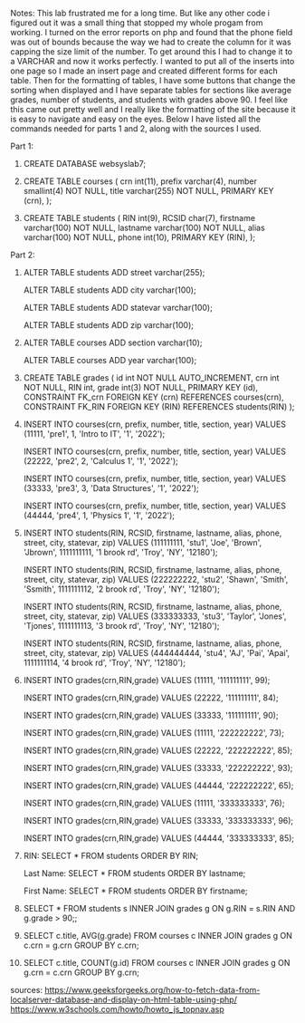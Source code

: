 Notes: This lab frustrated me for a long time. But like any other code i figured out it was a small thing that stopped my whole progam from working.
I turned on the error reports on php and found that the phone field was out of bounds because the way we had to create the column for it was capping the 
size limit of the number. To get around this I had to change it to a VARCHAR and now it works perfectly. I wanted to put all of the inserts into one page
so I made an insert page and created different forms for each table. Then for the formatting of tables, I have some buttons that change the sorting when displayed
and I have separate tables for sections like average grades, number of students, and students with grades above 90. I feel like this came out pretty well and I really
like the formatting of the site because it is easy to navigate and easy on the eyes. Below I have listed all the commands needed for parts 1 and 2, along with the sources 
I used.




Part 1:

1) CREATE DATABASE websyslab7;

2) CREATE TABLE courses (
    crn int(11),
    prefix varchar(4),
    number smallint(4) NOT NULL,
    title varchar(255) NOT NULL,
    PRIMARY KEY (crn),
   );

3) CREATE TABLE students (
    RIN int(9),
    RCSID char(7),
    firstname varchar(100) NOT NULL,
    lastname varchar(100) NOT NULL,
    alias varchar(100) NOT NULL,
    phone int(10),
    PRIMARY KEY (RIN),
   );



Part 2:

1) ALTER TABLE students
   ADD street varchar(255);

   ALTER TABLE students
   ADD city varchar(100);

   ALTER TABLE students
   ADD statevar varchar(100);

   ALTER TABLE students
   ADD zip varchar(100);

2) ALTER TABLE courses
   ADD section varchar(10);

   ALTER TABLE courses
   ADD year varchar(100);

3) CREATE TABLE grades ( id int NOT NULL AUTO_INCREMENT, crn int NOT NULL, RIN int, grade int(3) NOT NULL, PRIMARY KEY (id), CONSTRAINT FK_crn FOREIGN KEY (crn) REFERENCES courses(crn), CONSTRAINT FK_RIN FOREIGN KEY (RIN) REFERENCES students(RIN) );

4) INSERT INTO courses(crn, prefix, number, title, section, year)
   VALUES (11111, 'pre1', 1, 'Intro to IT', '1', '2022');

   INSERT INTO courses(crn, prefix, number, title, section, year)
   VALUES (22222, 'pre2', 2, 'Calculus 1', '1', '2022');

   INSERT INTO courses(crn, prefix, number, title, section, year)
   VALUES (33333, 'pre3', 3, 'Data Structures', '1', '2022');

   INSERT INTO courses(crn, prefix, number, title, section, year)
   VALUES (44444, 'pre4', 1, 'Physics 1', '1', '2022');

5) INSERT INTO students(RIN, RCSID, firstname, lastname, alias, phone, street, city, statevar, zip)
   VALUES (111111111, 'stu1', 'Joe', 'Brown', 'Jbrown', 1111111111, '1 brook rd', 'Troy', 'NY', '12180');

   INSERT INTO students(RIN, RCSID, firstname, lastname, alias, phone, street, city, statevar, zip)
   VALUES (222222222, 'stu2', 'Shawn', 'Smith', 'Ssmith', 1111111112, '2 brook rd', 'Troy', 'NY', '12180');

   INSERT INTO students(RIN, RCSID, firstname, lastname, alias, phone, street, city, statevar, zip)
   VALUES (333333333, 'stu3', 'Taylor', 'Jones', 'Tjones', 1111111113, '3 brook rd', 'Troy', 'NY', '12180');

   INSERT INTO students(RIN, RCSID, firstname, lastname, alias, phone, street, city, statevar, zip)
   VALUES (444444444, 'stu4', 'AJ', 'Pai', 'Apai', 1111111114, '4 brook rd', 'Troy', 'NY', '12180');

6) INSERT INTO grades(crn,RIN,grade)
   VALUES (11111, '111111111', 99);

   INSERT INTO grades(crn,RIN,grade)
   VALUES (22222, '111111111', 84);

   INSERT INTO grades(crn,RIN,grade)
   VALUES (33333, '111111111', 90);

   INSERT INTO grades(crn,RIN,grade)
   VALUES (11111, '222222222', 73);

   INSERT INTO grades(crn,RIN,grade)
   VALUES (22222, '222222222', 85);

   INSERT INTO grades(crn,RIN,grade)
   VALUES (33333, '222222222', 93);

   INSERT INTO grades(crn,RIN,grade)
   VALUES (44444, '222222222', 65);

   INSERT INTO grades(crn,RIN,grade)
   VALUES (11111, '333333333', 76);

   INSERT INTO grades(crn,RIN,grade)
   VALUES (33333, '333333333', 96);

   INSERT INTO grades(crn,RIN,grade)
   VALUES (44444, '333333333', 85);

7) 
    RIN:
    SELECT * FROM students
    ORDER BY RIN;

    Last Name:
    SELECT * FROM students
    ORDER BY lastname;

    First Name:
    SELECT * FROM students
    ORDER BY firstname;

8) SELECT * FROM students s INNER JOIN grades g ON g.RIN = s.RIN AND g.grade > 90;;

9) SELECT c.title, AVG(g.grade) FROM courses c INNER JOIN grades g ON c.crn = g.crn GROUP BY c.crn;

10) SELECT c.title, COUNT(g.id) FROM courses c INNER JOIN grades g ON g.crn = c.crn GROUP BY g.crn;



sources:
https://www.geeksforgeeks.org/how-to-fetch-data-from-localserver-database-and-display-on-html-table-using-php/
https://www.w3schools.com/howto/howto_js_topnav.asp

